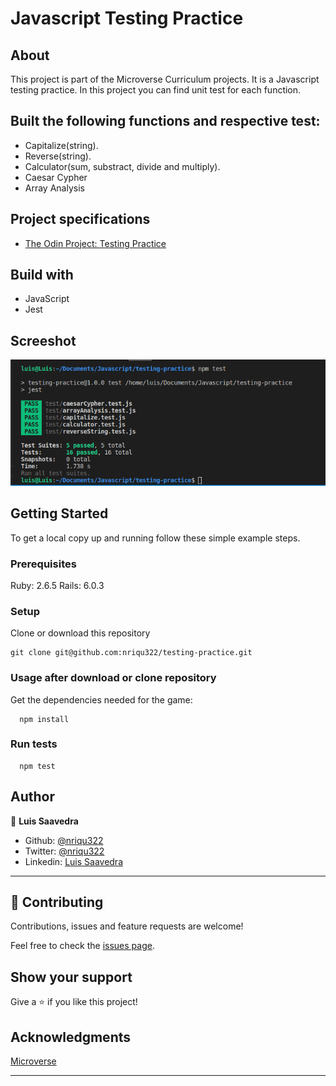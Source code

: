 # Javascript Testing Practice

## About
This project is part of the Microverse Curriculum projects. It is a Javascript testing practice.
In this project you can find unit test for each function.

## Built the following functions and respective test:
* Capitalize(string).
* Reverse(string).
* Calculator(sum, substract, divide and multiply).
* Caesar Cypher
* Array Analysis

## Project specifications
* [The Odin Project: Testing Practice](https://www.theodinproject.com/courses/javascript/lessons/weather-app)

## Build with
* JavaScript
* Jest

## Screeshot
![Sreenshot](src/images/screenshot.png)

## Getting Started

To get a local copy up and running follow these simple example steps.

### Prerequisites

Ruby: 2.6.5
Rails: 6.0.3

### Setup

Clone or download this repository

```
git clone git@github.com:nriqu322/testing-practice.git
```

### Usage after download or clone repository

Get the dependencies needed for the game:

```
  npm install
```

### Run tests

```
  npm test
```

## Author

👤 **Luis Saavedra**
- Github: [@nriqu322](https://github.com/nriqu322)
- Twitter: [@nriqu322](https://twitter.com/nriqu322)
- Linkedin: [Luis Saavedra](https://linkedin.com/in/luis-saavedra-sanchez/)

---

## 🤝 Contributing

Contributions, issues and feature requests are welcome!

Feel free to check the [issues page](issues/).

## Show your support

Give a ⭐️ if you like this project!

## Acknowledgments

[Microverse](https://microverse.org)

---
